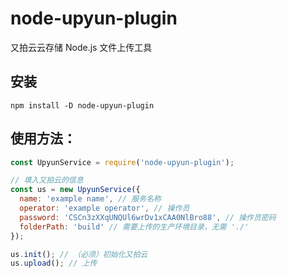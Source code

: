 # node-upyun-plugin

又拍云云存储 Node.js 文件上传工具

## 安装

```terminal
npm install -D node-upyun-plugin
```

## 使用方法：

```js
const UpyunService = require('node-upyun-plugin');

// 填入又拍云的信息
const us = new UpyunService({
  name: 'example name', // 服务名称
  operator: 'example operator', // 操作员
  password: 'CSCn3zXXqUNQUl6wrDv1xCAA0NlBro88', // 操作员密码
  folderPath: 'build' // 需要上传的生产环境目录，无需 './'
});

us.init(); // （必须）初始化又拍云
us.upload(); // 上传
```
